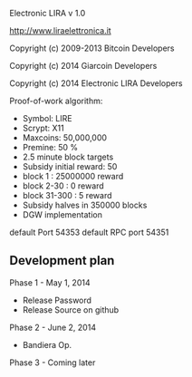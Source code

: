 Electronic LIRA v 1.0

http://www.liraelettronica.it

Copyright (c) 2009-2013 Bitcoin Developers

Copyright (c) 2014 Giarcoin Developers

Copyright (c) 2014 Electronic LIRA Developers


Proof-of-work algorithm:
 - Symbol: LIRE
 - Scrypt: X11
 - Maxcoins: 50,000,000
 - Premine: 50 %
 - 2.5 minute block targets
 - Subsidy initial reward: 50
  - block 1 : 25000000 reward
  - block 2-30 : 0 reward
  - block 31-300 : 5 reward
 - Subsidy halves in 350000 blocks 
 - DGW implementation
 
 
 
default Port 54353
default RPC port 54351


Development plan
-------

Phase 1 - May 1, 2014
  - Release Password
  - Release Source on github
  
Phase 2 - June 2, 2014
  - Bandiera Op.

Phase 3 - Coming later
